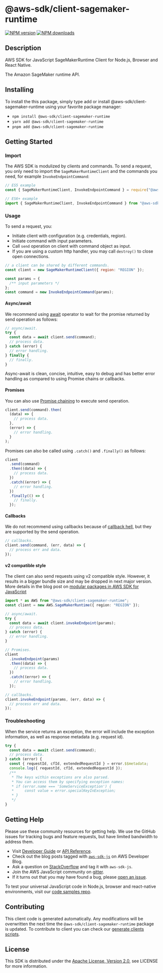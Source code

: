 <!-- generated file, do not edit directly -->

# @aws-sdk/client-sagemaker-runtime

[![NPM version](https://img.shields.io/npm/v/@aws-sdk/client-sagemaker-runtime/latest.svg)](https://www.npmjs.com/package/@aws-sdk/client-sagemaker-runtime)
[![NPM downloads](https://img.shields.io/npm/dm/@aws-sdk/client-sagemaker-runtime.svg)](https://www.npmjs.com/package/@aws-sdk/client-sagemaker-runtime)

## Description

AWS SDK for JavaScript SageMakerRuntime Client for Node.js, Browser and React Native.

<p> The Amazon SageMaker runtime API. </p>

## Installing

To install the this package, simply type add or install @aws-sdk/client-sagemaker-runtime
using your favorite package manager:

- `npm install @aws-sdk/client-sagemaker-runtime`
- `yarn add @aws-sdk/client-sagemaker-runtime`
- `pnpm add @aws-sdk/client-sagemaker-runtime`

## Getting Started

### Import

The AWS SDK is modulized by clients and commands.
To send a request, you only need to import the `SageMakerRuntimeClient` and
the commands you need, for example `InvokeEndpointCommand`:

```js
// ES5 example
const { SageMakerRuntimeClient, InvokeEndpointCommand } = require("@aws-sdk/client-sagemaker-runtime");
```

```ts
// ES6+ example
import { SageMakerRuntimeClient, InvokeEndpointCommand } from "@aws-sdk/client-sagemaker-runtime";
```

### Usage

To send a request, you:

- Initiate client with configuration (e.g. credentials, region).
- Initiate command with input parameters.
- Call `send` operation on client with command object as input.
- If you are using a custom http handler, you may call `destroy()` to close open connections.

```js
// a client can be shared by different commands.
const client = new SageMakerRuntimeClient({ region: "REGION" });

const params = {
  /** input parameters */
};
const command = new InvokeEndpointCommand(params);
```

#### Async/await

We recommend using [await](https://developer.mozilla.org/en-US/docs/Web/JavaScript/Reference/Operators/await)
operator to wait for the promise returned by send operation as follows:

```js
// async/await.
try {
  const data = await client.send(command);
  // process data.
} catch (error) {
  // error handling.
} finally {
  // finally.
}
```

Async-await is clean, concise, intuitive, easy to debug and has better error handling
as compared to using Promise chains or callbacks.

#### Promises

You can also use [Promise chaining](https://developer.mozilla.org/en-US/docs/Web/JavaScript/Guide/Using_promises#chaining)
to execute send operation.

```js
client.send(command).then(
  (data) => {
    // process data.
  },
  (error) => {
    // error handling.
  }
);
```

Promises can also be called using `.catch()` and `.finally()` as follows:

```js
client
  .send(command)
  .then((data) => {
    // process data.
  })
  .catch((error) => {
    // error handling.
  })
  .finally(() => {
    // finally.
  });
```

#### Callbacks

We do not recommend using callbacks because of [callback hell](http://callbackhell.com/),
but they are supported by the send operation.

```js
// callbacks.
client.send(command, (err, data) => {
  // process err and data.
});
```

#### v2 compatible style

The client can also send requests using v2 compatible style.
However, it results in a bigger bundle size and may be dropped in next major version. More details in the blog post
on [modular packages in AWS SDK for JavaScript](https://aws.amazon.com/blogs/developer/modular-packages-in-aws-sdk-for-javascript/)

```ts
import * as AWS from "@aws-sdk/client-sagemaker-runtime";
const client = new AWS.SageMakerRuntime({ region: "REGION" });

// async/await.
try {
  const data = await client.invokeEndpoint(params);
  // process data.
} catch (error) {
  // error handling.
}

// Promises.
client
  .invokeEndpoint(params)
  .then((data) => {
    // process data.
  })
  .catch((error) => {
    // error handling.
  });

// callbacks.
client.invokeEndpoint(params, (err, data) => {
  // process err and data.
});
```

### Troubleshooting

When the service returns an exception, the error will include the exception information,
as well as response metadata (e.g. request id).

```js
try {
  const data = await client.send(command);
  // process data.
} catch (error) {
  const { requestId, cfId, extendedRequestId } = error.$$metadata;
  console.log({ requestId, cfId, extendedRequestId });
  /**
   * The keys within exceptions are also parsed.
   * You can access them by specifying exception names:
   * if (error.name === 'SomeServiceException') {
   *     const value = error.specialKeyInException;
   * }
   */
}
```

## Getting Help

Please use these community resources for getting help.
We use the GitHub issues for tracking bugs and feature requests, but have limited bandwidth to address them.

- Visit [Developer Guide](https://docs.aws.amazon.com/sdk-for-javascript/v3/developer-guide/welcome.html)
  or [API Reference](https://docs.aws.amazon.com/AWSJavaScriptSDK/v3/latest/index.html).
- Check out the blog posts tagged with [`aws-sdk-js`](https://aws.amazon.com/blogs/developer/tag/aws-sdk-js/)
  on AWS Developer Blog.
- Ask a question on [StackOverflow](https://stackoverflow.com/questions/tagged/aws-sdk-js) and tag it with `aws-sdk-js`.
- Join the AWS JavaScript community on [gitter](https://gitter.im/aws/aws-sdk-js-v3).
- If it turns out that you may have found a bug, please [open an issue](https://github.com/aws/aws-sdk-js-v3/issues/new/choose).

To test your universal JavaScript code in Node.js, browser and react-native environments,
visit our [code samples repo](https://github.com/aws-samples/aws-sdk-js-tests).

## Contributing

This client code is generated automatically. Any modifications will be overwritten the next time the `@aws-sdk/client-sagemaker-runtime` package is updated.
To contribute to client you can check our [generate clients scripts](https://github.com/aws/aws-sdk-js-v3/tree/main/scripts/generate-clients).

## License

This SDK is distributed under the
[Apache License, Version 2.0](http://www.apache.org/licenses/LICENSE-2.0),
see LICENSE for more information.
